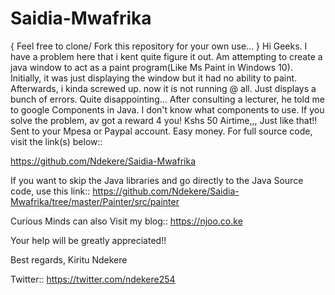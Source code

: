 # Saidia-Mwafrika
{ Feel free to clone/ Fork this repository for your own use... }
Hi Geeks. I have a problem here that i kent quite figure it out.
Am attempting to create a java window to act as a paint program(Like Ms Paint in Windows 10).
Initially, it was just displaying the window but it had no ability to paint.
Afterwards, i kinda screwed up. now it is not running @ all. Just displays a bunch of errors. Quite disappointing... 
After consulting a lecturer, he told me to google Components in Java. 
I don't know what components to use. 
If you solve the problem, av got a reward 4 you! Kshs 50 Airtime,,, Just like that!! 
Sent to your Mpesa or Paypal account. Easy money.
For full source code, visit the link(s) below::

https://github.com/Ndekere/Saidia-Mwafrika

If you want to skip the Java libraries and go directly to the Java Source code, use this link::
https://github.com/Ndekere/Saidia-Mwafrika/tree/master/Painter/src/painter


Curious Minds can also Visit my blog:: https://njoo.co.ke

Your help will be greatly appreciated!! 

Best regards, 
Kiritu Ndekere

Twitter:: https://twitter.com/ndekere254

